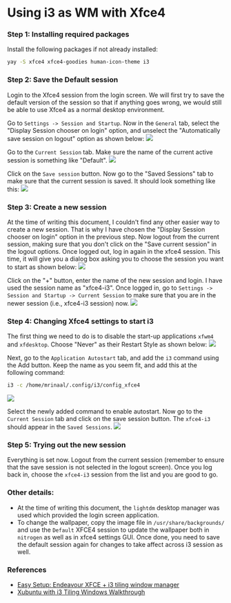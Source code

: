 # Using i3 as WM with Xfce4

### Step 1: Installing required packages
Install the following packages if not already installed:
```sh
yay -S xfce4 xfce4-goodies human-icon-theme i3
```


### Step 2: Save the Default session
Login to the Xfce4 session from the login screen. We will first try to save the default version of the session so that if anything goes wrong, we would still be able to use Xfce4 as a normal desktop environment.

Go to `Settings -> Session and Startup`. Now in the `General` tab, select the "Display Session chooser on login" option, and unselect the "Automatically save session on logout" option as shown below:
![](./assets/images/default-session-manager-general-tab.png)

Go to the `Current Session` tab. Make sure the name of the current active session is something like "Default".
![](./assets/images/default-session-manager-current-session-tab.png)

Click on the `Save session` button. Now go to the "Saved Sessions" tab to make sure that the current session is saved. It should look something like this:
![](./assets/images/default-session-manager-saved-sessions-tab.png)


### Step 3: Create a new session
At the time of writing this document, I couldn't find any other easier way to create a new session. That is why I have chosen the "Display Session chooser on login" option in the previous step.
Now logout from the current session, making sure that you don't click on the "Save current session" in the logout options.
Once logged out, log in again in the xfce4 session. This time, it will give you a dialog box asking you to choose the session you want to start as shown below:
![](./assets/images/login-screen-session-chooser.png)

Click on the "+" button, enter the name of the new session and login. I have used the session name as "xfce4-i3".
Once logged in, go to `Settings -> Session and Startup -> Current Session` to make sure that you are in the newer session (i.e., xfce4-i3 session) now.
![](./assets/images/xfce4-i3-session-manager-current-session-tab.png)


### Step 4: Changing Xfce4 settings to start i3
The first thing we need to do is to disable the start-up applications `xfwm4` and `xfdesktop`. Choose "Never" as their Restart Style as shown below:
![](./assets/images/xfce4-i3-session-manager-current-session-tab-2.png)

Next, go to the `Application Autostart` tab, and add the `i3` command using the Add button. Keep the name as you seem fit, and add this at the following command:
```sh
i3 -c /home/mrinaal/.config/i3/config_xfce4
```
![](./assets/images/xfce4-i3-session-manager-autostart-tab.png)

Select the newly added command to enable autostart. Now go to the `Current Session` tab and click on the save session button. The `xfce4-i3` should appear in the `Saved Sessions`.
![](./assets/images/xfce4-i3-session-manager-saved-sessions-tab.png)


### Step 5: Trying out the new session
Everything is set now. Logout from the current session (remember to ensure that the save session is not selected in the logout screen). Once you log back in, choose the `xfce4-i3` session from the list and you are good to go.


### Other details:
- At the time of writing this document, the `lightdm` desktop manager was used which provided the login screen application.
- To change the wallpaper, copy the image file in `/usr/share/backgrounds/` and use the `Default` XFCE4 session to update the wallpaper both in `nitrogen` as well as in xfce4 settings GUI. Once done, you need to save the default session again for changes to take affect across i3 session as well.


### References
- [Easy Setup: Endeavour XFCE + i3 tiling window manager](https://forum.endeavouros.com/t/tutorial-easy-setup-endeavour-xfce-i3-tiling-window-manager/13171)
- [Xubuntu with i3 Tiling Windows Walkthrough](https://feeblenerd.blogspot.com/2015/11/pretty-i3-with-xfce.html)
